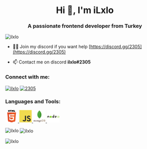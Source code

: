 <h1 align="center">Hi 👋, I'm iLxlo</h1>
<h3 align="center">A passionate frontend developer from Turkey</h3>

<p align="left"> <img src="https://komarev.com/ghpvc/?username=ilxlo&label=Profile%20views&color=0e75b6&style=flat" alt="ilxlo" /> </p>

- 👨‍💻 Join my discord if you want help [https://discord.gg/2305](https://discord.gg/2305)

- 📫 Contact me on discord **ilxlo#2305**

<h3 align="left">Connect with me:</h3>
<p align="left">
<a href="https://www.youtube.com/c/ilxlo" target="blank"><img align="center" src="https://raw.githubusercontent.com/rahuldkjain/github-profile-readme-generator/master/src/images/icons/Social/youtube.svg" alt="ilxlo" height="30" width="40" /></a>
<a href="https://discord.gg/2305" target="blank"><img align="center" src="https://raw.githubusercontent.com/rahuldkjain/github-profile-readme-generator/master/src/images/icons/Social/discord.svg" alt="2305" height="30" width="40" /></a>
</p>

<h3 align="left">Languages and Tools:</h3>
<p align="left"> <a href="https://www.w3.org/html/" target="_blank" rel="noreferrer"> <img src="https://raw.githubusercontent.com/devicons/devicon/master/icons/html5/html5-original-wordmark.svg" alt="html5" width="40" height="40"/> </a> <a href="https://developer.mozilla.org/en-US/docs/Web/JavaScript" target="_blank" rel="noreferrer"> <img src="https://raw.githubusercontent.com/devicons/devicon/master/icons/javascript/javascript-original.svg" alt="javascript" width="40" height="40"/> </a> <a href="https://www.mongodb.com/" target="_blank" rel="noreferrer"> <img src="https://raw.githubusercontent.com/devicons/devicon/master/icons/mongodb/mongodb-original-wordmark.svg" alt="mongodb" width="40" height="40"/> </a> <a href="https://nodejs.org" target="_blank" rel="noreferrer"> <img src="https://raw.githubusercontent.com/devicons/devicon/master/icons/nodejs/nodejs-original-wordmark.svg" alt="nodejs" width="40" height="40"/> </a> </p>

<p><img align="left" src="https://github-readme-stats.vercel.app/api/top-langs?username=ilxlo&show_icons=true&locale=en&layout=compact" alt="ilxlo" /></p>

<p>&nbsp;<img align="center" src="https://github-readme-stats.vercel.app/api?username=ilxlo&show_icons=true&locale=en" alt="ilxlo" /></p>

<p><img align="center" src="https://github-readme-streak-stats.herokuapp.com/?user=ilxlo&" alt="ilxlo" /></p>
